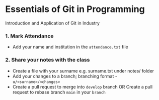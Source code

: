 # Essentials of Git in Programming
Introduction and Application of Git in Industry

### 1. Mark Attendance​

 - Add your name and institution in the `attendance.txt` file​

### 2. Share your notes with the class​

- Create a file with your surname e.g. surname.txt under notes/ folder​
- Add your changes to a branch; branching format - `u/<surname>/<changes>`​
- Create a pull request to merge into `develop` branch OR Create a pull request to rebase branch `main` in your `branch`